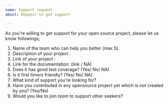 ```yaml
---
name: Support request
about: Request to get support

---
```


As you're willing to get support for your open source project, please let us know followings;

1. Name of the team who can help you better (max 5).
2. Description of your project :
3. Link of your project :
4. Link for the documentation: (link / NA)
5. Does it has good test coverage? (Yes/ No/ NA)
6. Is it first timers friendly? (Yes/ No/ NA)
7. What kind of support you're looking for?
8. Have you contributed in any opensource project yet which is not created by you? (Yes/No)
9. Would you like to join *team* to support other seekers?
